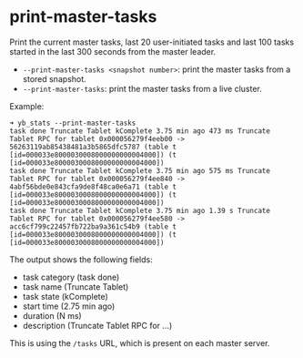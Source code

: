 # print-master-tasks
Print the current master tasks, last 20 user-initiated tasks and last 100 tasks started in the last 300 seconds from the master leader.

- `--print-master-tasks <snapshot number>`: print the master tasks from a stored snapshot.
- `--print-master-tasks`: print the master tasks from a live cluster.

Example:
```
➜ yb_stats --print-master-tasks
task done Truncate Tablet kComplete 3.75 min ago 473 ms Truncate Tablet RPC for tablet 0x000056279f4eeb00 -> 56263119ab85438481a3b5865dfc5787 (table t [id=000033e8000030008000000000004000]) (t [id=000033e8000030008000000000004000])
task done Truncate Tablet kComplete 3.75 min ago 575 ms Truncate Tablet RPC for tablet 0x000056279f4ee840 -> 4abf56bde0e843cfa9de8f48ca0e6a71 (table t [id=000033e8000030008000000000004000]) (t [id=000033e8000030008000000000004000])
task done Truncate Tablet kComplete 3.75 min ago 1.39 s Truncate Tablet RPC for tablet 0x000056279f4ee580 -> acc6cf799c22457fb722ba9a361c54b9 (table t [id=000033e8000030008000000000004000]) (t [id=000033e8000030008000000000004000])
```
The output shows the following fields:
- task category (task done)
- task name (Truncate Tablet)
- task state (kComplete)
- start time (2.75 min ago)
- duration (N ms)
- description (Truncate Tablet RPC for ...)

This is using the `/tasks` URL, which is present on each master server.